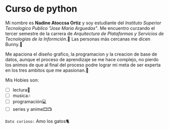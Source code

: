 # Curso de python
Mi nombre es **Nadine Atoccsa Ortiz** y soy estudiante del *Instituto Superior Tecnologico Publico "Jose Maria Arguedas"*. Me encuentro curzando el tercer semestre de la carrera de *Arquitectura de Plataformas y Servicios de Tecnologias de la Informción*.🖤 Las personas más cercanas me dicen Bunny.🐇

 Me apaciona el diseño grafico, la programacion y la creacion de base de datos, aunque el proceso de aprendizaje se me hace complejo, no pierdo los animos de que al final del proceso podre lograr mi meta de ser experta en los tres ambitos que me apasionan.👾 

Mis Hobies son:

- [ ] lectura📖
- [ ] musica🎶
- [ ] programación💻
- [ ] series y anime🎞📺

`Dato curioso:` Amo los gatos🐈

